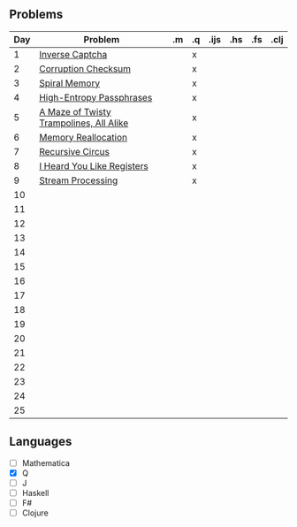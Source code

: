 ## Problems

| Day |                         Problem                          | .m  | .q  | .ijs | .hs | .fs | .clj |
| --- | -------------------------------------------------------- | --- | --- | ---- | --- | --- | ---- |
| 1   | [Inverse Captcha](problem/01.md)                         |     | x   |      |     |     |      |
| 2   | [Corruption Checksum](problem/02.md)                     |     | x   |      |     |     |      |
| 3   | [Spiral Memory](problem/03.md)                           |     | x   |      |     |     |      |
| 4   | [High-Entropy Passphrases](problem/04.md)                |     | x   |      |     |     |      |
| 5   | [A Maze of Twisty Trampolines, All Alike](problem/05.md) |     | x   |      |     |     |      |
| 6   | [Memory Reallocation](problem/06.md)                     |     | x   |      |     |     |      |
| 7   | [Recursive Circus](problem/07.md)                        |     | x   |      |     |     |      |
| 8   | [I Heard You Like Registers](problem/08.md)              |     | x   |      |     |     |      |
| 9   | [Stream Processing](problem/09.md)                       |     | x   |      |     |     |      |
| 10  | [](problem/10.md)                                        |     |     |      |     |     |      |
| 11  | [](problem/11.md)                                        |     |     |      |     |     |      |
| 12  | [](problem/12.md)                                        |     |     |      |     |     |      |
| 13  | [](problem/13.md)                                        |     |     |      |     |     |      |
| 14  | [](problem/14.md)                                        |     |     |      |     |     |      |
| 15  | [](problem/15.md)                                        |     |     |      |     |     |      |
| 16  | [](problem/16.md)                                        |     |     |      |     |     |      |
| 17  | [](problem/17.md)                                        |     |     |      |     |     |      |
| 18  | [](problem/18.md)                                        |     |     |      |     |     |      |
| 19  | [](problem/19.md)                                        |     |     |      |     |     |      |
| 20  | [](problem/20.md)                                        |     |     |      |     |     |      |
| 21  | [](problem/21.md)                                        |     |     |      |     |     |      |
| 22  | [](problem/22.md)                                        |     |     |      |     |     |      |
| 23  | [](problem/23.md)                                        |     |     |      |     |     |      |
| 24  | [](problem/24.md)                                        |     |     |      |     |     |      |
| 25  | [](problem/25.md)                                        |     |     |      |     |     |      |

## Languages

- [ ] Mathematica
- [x] Q
- [ ] J
- [ ] Haskell
- [ ] F#
- [ ] Clojure